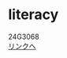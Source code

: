 # literacy

<html>24G3068<br>
<a href="https://shuyasawa.github.io/literacy/link.html">リンクへ
</html>
